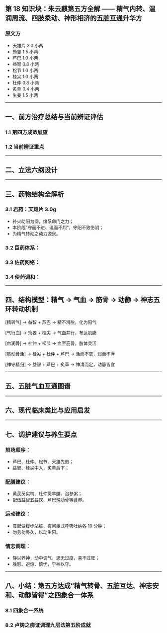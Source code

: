 ## 第 18 知识块：朱云麒第五方全解 —— 精气内转、温润周流、四肢柔动、神形相济的五脏互通升华方

### 原文方

- 天雄片 3.0 小两
- 筠姜 1.5 小两
- 芦巴 1.0 小两
- 益智 0.8 小两
- 松节 1.0 小两
- 桂尖 1.0 小两
- 杜仲 0.8 小两
- 炙草 0.4 小两
- 生姜 1.5 小两

---

## 一、前方治疗总结与当前辨证评估

### 1.1 第四方成效展望

### 1.2 当前辨证重点

---

## 二、立法六纲设计

---

## 三、药物结构全解析

### 3.1 君药：天雄片 3.0g

- 补火助阳为纲，维系命门之力；
- 本阶段“守而不进、温而不烈”，守阳不致伤阴；
- 为精气转动之动力源泉。

### 3.2 臣药体系：

### 3.3 佐药网络：

### 3.4 使药调和：

---

## 四、结构模型：精气 → 气血 → 筋骨 → 动静 → 神志五环转动机制

\[精转气] → 益智 + 芦巴 → 精不滑脱，化为阳气

\[气行血] → 筠姜 + 桂尖 → 气血并行，布达肌腠

\[血润骨] → 杜仲 + 松节 → 血至筋骨，肢体灵活

\[筋动骨活] → 桂尖 + 杜仲 + 芦巴 → 活而不挛，润而不浮

\[神守精归] → 益智 + 芦巴 + 炙草 → 神清而定，动静皆宜

---

## 五、五脏气血互通图谱

---

## 六、现代临床类比与应用启发

---

## 七、调护建议与养生要点

### 煎药顺序：

- 芦巴、杜仲、松节、天雄先煎；
- 益智、桂尖中入，炙草后下；

### 配膳建议：

- 黄芪芡实鸭、杜仲煲羊腰、泡参粥；
- 配伍益智五谷饮、芦巴炖肋骨等食养。

### 运动建议：

- 晨起做缓步站桩、夜间坐式呼吸吐纳各 10 分钟；
- 勿劳勿卧久，以动生阳。

### 情志调理：

- 静以养神，动中调气，思无过度，喜不过旺；
- 胜怒、避惊、慎忧，宁神以守。

---

## 八、小结：第五方达成“精气转骨、五脏互达、神志安和、动静皆得”之四象合一体系

### 8.1 四象合一系统

### 8.2 卢铸之痹证调理九层法第五阶成就
